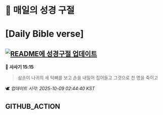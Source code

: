 # 🙏 매일의 성경 구절
# [Daily Bible verse]
## [![README에 성경구절 업데이트](https://github.com/DONGSUKA/first_test/actions/workflows/update-readme-bible.yml/badge.svg)](https://github.com/DONGSUKA/first_test/actions/workflows/update-readme-bible.yml)
<!-- START_BIBLE_VERSE -->
📖 **사사기 15:15**
> 삼손이 나귀의 새 턱뼈를 보고 손을 내밀어 집어들고 그것으로 천 명을 죽이고

🕊️ _업데이트 시각: 2025-10-09 02:44:40 KST_
  <!-- END_BIBLE_VERSE -->
## GITHUB_ACTION
